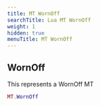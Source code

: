 ```yaml
---
title: MT WornOff
searchTitle: Lua MT WornOff
weight: 1
hidden: true
menuTitle: MT WornOff
---
```

## WornOff

This represents a WornOff MT
```lua
MT.WornOff
```